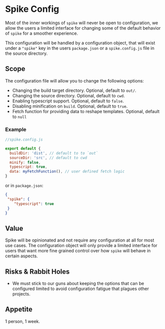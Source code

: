 # Spike Config

Most of the inner workings of `spike` will never be open to configuration, we
allow the users a limited interface for changing some of the default behavior of
`spike` for a smoother experience.

This configuration will be handled by a configuration object, that will exist
under a `"spike"` key in the users `package.json` or a `spike.config.js` file in
the source directory.


## Scope

The configuration file will allow you to change the following options:

- Changing the build target directory. Optional, default to `out/`.
- Changing the source directory. Optional, default to `cwd`.
- Enabling typescript support. Optional, default to `false`.
- Disabling minification on `build`. Optional, default to `true`.
- Fetch function for providing data to reshape templates. Optional, default to
    `null`

### Example
```js
//spike.config.js

export default {
  buildDir: 'dist', // default to to `out`
  sourceDir: 'src', // default to cwd
  minify: false,
  typescript: true,
  data: myFetchFunction(), // user defined fetch logic
}
```

or in `package.json`:
```json
{
 "spike": {
    "typescript": true
 }
}
```

## Value

Spike will be opinionated and not require any configuration at all for most use
cases. The configuration object will only provide a limited interface for users
that want more fine grained control over how `spike` will behave in certain aspects.

## Risks & Rabbit Holes

- We must stick to our guns about keeping the options that can be configured
    limited to avoid configuration fatigue that plagues other projects.

## Appetite

1 person, 1 week.
